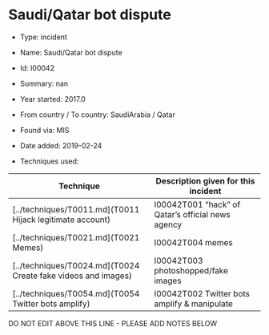 # Saudi/Qatar bot dispute

* Type: incident

* Name: Saudi/Qatar bot dispute

* Id: I00042

* Summary: nan

* Year started: 2017.0

* From country / To country: SaudiArabia / Qatar

* Found via: MIS

* Date added: 2019-02-24

* Techniques used: 

| Technique | Description given for this incident |
| --------- | ------------------------- |
| [../techniques/T0011.md](T0011 Hijack legitimate account) | I00042T001 “hack” of Qatar’s official news agency |
| [../techniques/T0021.md](T0021 Memes) | I00042T004 memes |
| [../techniques/T0024.md](T0024 Create fake videos and images) | I00042T003 photoshopped/fake images |
| [../techniques/T0054.md](T0054 Twitter bots amplify) | I00042T002 Twitter bots amplify & manipulate |

DO NOT EDIT ABOVE THIS LINE - PLEASE ADD NOTES BELOW